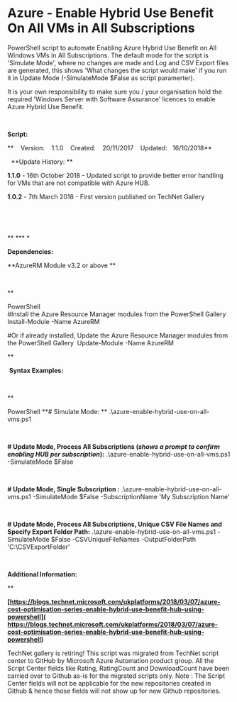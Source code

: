 ﻿Azure - Enable Hybrid Use Benefit On All VMs in All Subscriptions
=================================================================

            

PowerShell script to automate Enabling Azure Hybrid Use Benefit on All Windows VMs in All Subscriptions. The default mode for the script is 'Simulate Mode', where no changes are made and Log and CSV Export files are generated, this shows 'What changes the
 script would make' if you run it in Update Mode (-SimulateMode $False as script paramerter).


It is your own responsibility to make sure you / your organisation hold the required 'Windows Server with Software Assurance' licences to enable Azure Hybrid Use Benefit. 


 



**Script:**

**    Version:    1.1.0    Created:    20/11/2017    Updated:   16/10/2018**


 
**Update History:
**

**1.1.0** - 16th October 2018 - Updated script to provide better error handling for VMs that are not compatible with Azure HUB.


**1.0.2** - 7th March 2018 - First version published on TechNet Gallery


 


 


** *** *


**Dependencies:**

**AzureRM Module v3.2 or above **


 

**

PowerShell
#Install the Azure Resource Manager modules from the PowerShell Gallery 
Install-Module -Name AzureRM

#Or if already installed, Update the Azure Resource Manager modules from the PowerShell Gallery 
Update-Module -Name AzureRM

**

 **Syntax Examples:**


 

**

PowerShell
**# Simulate  Mode: **
.\azure-enable-hybrid-use-on-all-vms.ps1 

 

**# Update Mode, Process All Subscriptions (*shows a prompt to confirm enabling HUB per subscription*):**
.\azure-enable-hybrid-use-on-all-vms.ps1 -SimulateMode $False

 


**# Update Mode, Single Subscription :**
.\azure-enable-hybrid-use-on-all-vms.ps1 -SimulateMode $False -SubscriptionName 'My Subscription Name'

 


**# Update Mode, Process All Subscriptions, Unique CSV File Names and Specify Export Folder Path:**
.\azure-enable-hybrid-use-on-all-vms.ps1 -SimulateMode $False -CSVUniqueFileNames -OutputFolderPath 'C:\CSVExportFolder'




 


**Additional Information:**

**

**[https://blogs.technet.microsoft.com/ukplatforms/2018/03/07/azure-cost-optimisation-series-enable-hybrid-use-benefit-hub-using-powershell]( https://blogs.technet.microsoft.com/ukplatforms/2018/03/07/azure-cost-optimisation-series-enable-hybrid-use-benefit-hub-using-powershell)**



        
    
TechNet gallery is retiring! This script was migrated from TechNet script center to GitHub by Microsoft Azure Automation product group. All the Script Center fields like Rating, RatingCount and DownloadCount have been carried over to Github as-is for the migrated scripts only. Note : The Script Center fields will not be applicable for the new repositories created in Github & hence those fields will not show up for new Github repositories.
